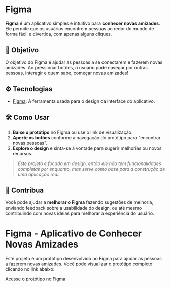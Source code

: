 # Figma

**Figma** é um aplicativo simples e intuitivo para **conhecer novas amizades**. Ele permite que os usuários encontrem pessoas ao redor do mundo de forma fácil e divertida, com apenas alguns cliques.

## 🚀 Objetivo

O objetivo do Figma é ajudar as pessoas a se conectarem e fazerem novas amizades. Ao pressionar botões, o usuário pode navegar por outras pessoas, interagir e quem sabe, começar novas amizades!

## ⚙️ Tecnologias

- [Figma](https://www.figma.com/): A ferramenta usada para o design da interface do aplicativo.
  
## 🛠️ Como Usar

1. **Baixe o protótipo** no Figma ou use o link de visualização.
2. **Aperte os botões** conforme a navegação do protótipo para "encontrar novas pessoas".
3. **Explore o design** e sinta-se à vontade para sugerir melhorias ou novos recursos.

> *Este projeto é focado em design, então ele não tem funcionalidades completas por enquanto, mas serve como base para a construção de uma aplicação real.*

## 🤝 Contribua

Você pode ajudar a **melhorar o Figma** fazendo sugestões de melhoria, enviando feedback sobre a usabilidade do design, ou até mesmo contribuindo com novas ideias para melhorar a experiência do usuário.

# Figma - Aplicativo de Conhecer Novas Amizades

Este projeto é um protótipo desenvolvido no Figma para ajudar as pessoas a fazerem novas amizades. Você pode visualizar o protótipo completo clicando no link abaixo:

[Acesse o protótipo no Figma]([https://www.figma.com/file/EXEMPLO/Prot%C3%B3tipo-de-Amizades](https://www.figma.com/proto/HuoddMZR35YDBjxUwEuJos/Untitled?node-id=147-4507&t=bBCXpwMMS3HFi1aI-1&scaling=scale-down&content-scaling=fixed&page-id=0%3A1&starting-point-node-id=147%3A4027))

